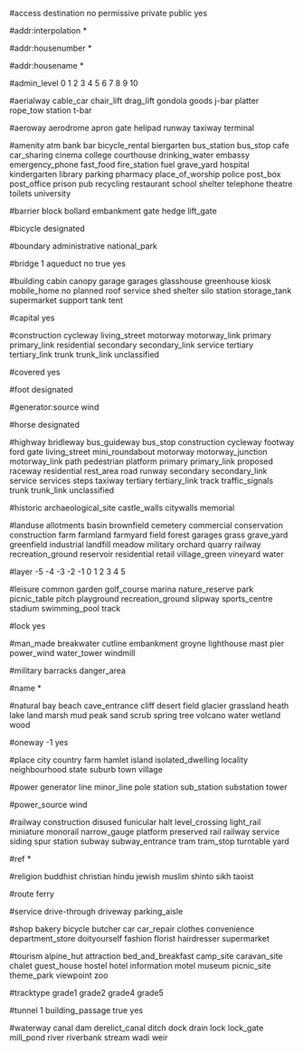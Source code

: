 #access
destination
no
permissive
private
public
yes

#addr:interpolation
*

#addr:housenumber
*

#addr:housename
*

#admin_level
0
1
2
3
4
5
6
7
8
9
10

#aerialway
cable_car
chair_lift
drag_lift
gondola
goods
j-bar
platter
rope_tow
station
t-bar

#aeroway
aerodrome
apron
gate
helipad
runway
taxiway
terminal

#amenity
atm
bank
bar
bicycle_rental
biergarten
bus_station
bus_stop
cafe
car_sharing
cinema
college
courthouse
drinking_water
embassy
emergency_phone
fast_food
fire_station
fuel
grave_yard
hospital
kindergarten
library
parking
pharmacy
place_of_worship
police
post_box
post_office
prison
pub
recycling
restaurant
school
shelter
telephone
theatre
toilets
university

#barrier
block
bollard
embankment
gate
hedge
lift_gate

#bicycle
designated

#boundary
administrative
national_park

#bridge
1
aqueduct
no
true
yes

#building
cabin
canopy
garage
garages
glasshouse
greenhouse
kiosk
mobile_home
no
planned
roof
service
shed
shelter
silo
station
storage_tank
supermarket
support
tank
tent

#capital
yes

#construction
cycleway
living_street
motorway
motorway_link
primary
primary_link
residential
secondary
secondary_link
service
tertiary
tertiary_link
trunk
trunk_link
unclassified

#covered
yes

#foot
designated

#generator:source
wind

#horse
designated

#highway
bridleway
bus_guideway
bus_stop
construction
cycleway
footway
ford
gate
living_street
mini_roundabout
motorway
motorway_junction
motorway_link
path
pedestrian
platform
primary
primary_link
proposed
raceway
residential
rest_area
road
runway
secondary
secondary_link
service
services
steps
taxiway
tertiary
tertiary_link
track
traffic_signals
trunk
trunk_link
unclassified

#historic
archaeological_site
castle_walls
citywalls
memorial

#landuse
allotments
basin
brownfield
cemetery
commercial
conservation
construction
farm
farmland
farmyard
field
forest
garages
grass
grave_yard
greenfield
industrial
landfill
meadow
military
orchard
quarry
railway
recreation_ground
reservoir
residential
retail
village_green
vineyard
water

#layer
-5
-4
-3
-2
-1
0
1
2
3
4
5

#leisure
common
garden
golf_course
marina
nature_reserve
park
picnic_table
pitch
playground
recreation_ground
slipway
sports_centre
stadium
swimming_pool
track

#lock
yes

#man_made
breakwater
cutline
embankment
groyne
lighthouse
mast
pier
power_wind
water_tower
windmill

#military
barracks
danger_area

#name
*

#natural
bay
beach
cave_entrance
cliff
desert
field
glacier
grassland
heath
lake
land
marsh
mud
peak
sand
scrub
spring
tree
volcano
water
wetland
wood

#oneway
-1
yes

#place
city
country
farm
hamlet
island
isolated_dwelling
locality
neighbourhood
state
suburb
town
village

#power
generator
line
minor_line
pole
station
sub_station
substation
tower

#power_source
wind

#railway
construction
disused
funicular
halt
level_crossing
light_rail
miniature
monorail
narrow_gauge
platform
preserved
rail
railway
service
siding
spur
station
subway
subway_entrance
tram
tram_stop
turntable
yard

#ref
*

#religion
buddhist
christian
hindu
jewish
muslim
shinto
sikh
taoist

#route
ferry

#service
drive-through
driveway
parking_aisle

#shop
bakery
bicycle
butcher
car
car_repair
clothes
convenience
department_store
doityourself
fashion
florist
hairdresser
supermarket

#tourism
alpine_hut
attraction
bed_and_breakfast
camp_site
caravan_site
chalet
guest_house
hostel
hotel
information
motel
museum
picnic_site
theme_park
viewpoint
zoo

#tracktype
grade1
grade2
grade4
grade5

#tunnel
1
building_passage
true
yes

#waterway
canal
dam
derelict_canal
ditch
dock
drain
lock
lock_gate
mill_pond
river
riverbank
stream
wadi
weir